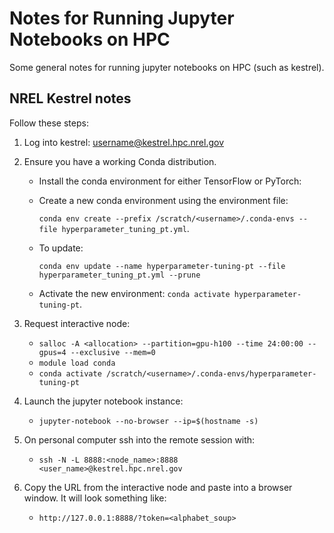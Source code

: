 # Notes for Running Jupyter Notebooks on HPC

Some general notes for running jupyter notebooks on HPC (such as kestrel).

## NREL Kestrel notes

Follow these steps:

1) Log into kestrel: username@kestrel.hpc.nrel.gov
2) Ensure you have a working Conda distribution.
    - Install the conda environment for either TensorFlow or PyTorch:
    - Create a new conda environment using the environment file: 
        
        `conda env create --prefix /scratch/<username>/.conda-envs --file hyperparameter_tuning_pt.yml`.

    - To update:
        
        `conda env update --name hyperparameter-tuning-pt --file hyperparameter_tuning_pt.yml --prune` 
    

    - Activate the new environment: `conda activate hyperparameter-tuning-pt`.
    
3) Request interactive node:
    - `salloc -A <allocation> --partition=gpu-h100 --time 24:00:00 --gpus=4 --exclusive --mem=0`
    - `module load conda`
    - `conda activate /scratch/<username>/.conda-envs/hyperparameter-tuning-pt`
4) Launch the jupyter notebook instance:
    - `jupyter-notebook --no-browser --ip=$(hostname -s)`
5) On personal computer ssh into the remote session with:
    - `ssh -N -L 8888:<node_name>:8888 <user_name>@kestrel.hpc.nrel.gov`
6) Copy the URL from the interactive node and paste into a browser window. It will look something like:
    - `http://127.0.0.1:8888/?token=<alphabet_soup>`